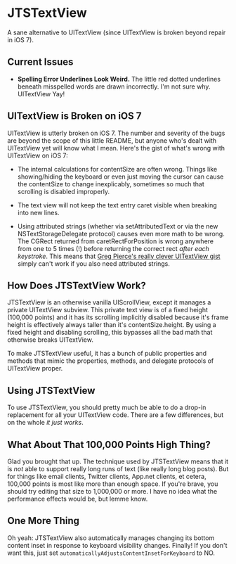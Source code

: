 JTSTextView
===========

A sane alternative to UITextView (since UITextView is broken beyond repair in iOS 7).

## Current Issues

- **Spelling Error Underlines Look Weird.** The little red dotted underlines beneath misspelled words are drawn incorrectly. I'm not sure why. UITextView Yay!

## UITextView is Broken on iOS 7

UITextView is utterly broken on iOS 7. The number and severity of the bugs are beyond the scope of this little README, but anyone who's dealt with UITextView yet will know what I mean. Here's the gist of what's wrong with UITextView on iOS 7:

- The internal calculations for contentSize are often wrong. Things like showing/hiding the keyboard or even just moving the cursor can cause the contentSize to change inexplicably, sometimes so much that scrolling is disabled improperly.

- The text view will not keep the text entry caret visible when breaking into new lines.

- Using attributed strings (whether via setAttributedText or via the new NSTextStorageDelegate protocol) causes even more math to be wrong. The CGRect returned from caretRectForPosition is wrong anywhere from one to 5 times (!) before returning the correct rect *after each keystroke*. This means that [Greg Pierce's really clever UITextView gist](https://gist.github.com/agiletortoise/a24ccbf2d33aafb2abc1) simply can't work if you also need attributed strings.

## How Does JTSTextView Work?

JTSTextView is an otherwise vanilla UIScrollView, except it manages a private UITextView subview. This private text view is of a fixed height (100,000 points) and it has its scrolling implicitly disabled because it's frame height is effectively always taller than it's contentSize.height. By using a fixed height and disabling scrolling, this bypasses all the bad math that otherwise breaks UITextView.

To make JTSTextView useful, it has a bunch of public properties and methods that mimic the properties, methods, and delegate protocols of UITextView proper.

## Using JTSTextView

To use JTSTextView, you should pretty much be able to do a drop-in replacement for all your UITextView code. There are a few differences, but on the whole *it just works*.

## What About That 100,000 Points High Thing?

Glad you brought that up. The technique used by JTSTextView means that it is *not* able to support really long runs of text (like really long blog posts). But for things like email clients, Twitter clients, App.net clients, et cetera, 100,000 points is most like more than enough space. If you're brave, you should try editing that size to 1,000,000 or more. I have no idea what the performance effects would be, but lemme know.

## One More Thing

Oh yeah: JTSTextView also automatically manages changing its bottom content inset in response to keyboard visibility changes. Finally! If you don't want this, just set `automaticallyAdjustsContentInsetForKeyboard` to NO.
